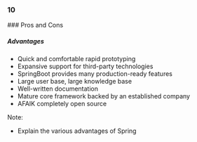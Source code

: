 
<h3 class="chapter-number">10</h3>
### Pros and Cons

##### Advantages

* Quick and comfortable rapid prototyping
* Expansive support for third-party technologies
* SpringBoot provides many production-ready features
* Large user base, large knowledge base
* Well-written documentation
* Mature core framework backed by an established company
* AFAIK completely open source

Note:

- Explain the various advantages of Spring 